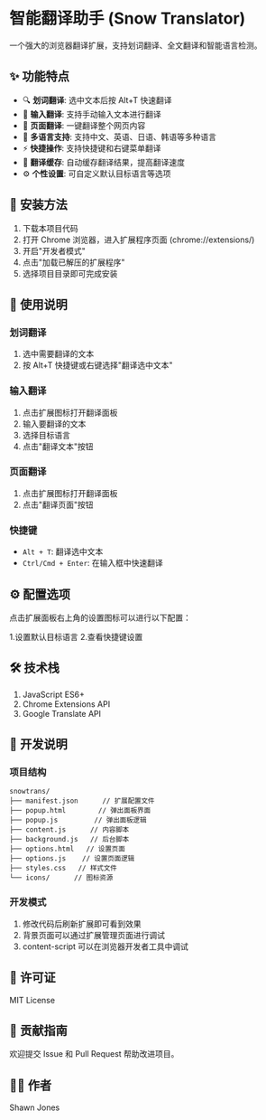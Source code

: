 # 智能翻译助手 (Snow Translator)

一个强大的浏览器翻译扩展，支持划词翻译、全文翻译和智能语言检测。

## ✨ 功能特点

- 🔍 **划词翻译**: 选中文本后按 Alt+T 快速翻译
- 📝 **输入翻译**: 支持手动输入文本进行翻译
- 📄 **页面翻译**: 一键翻译整个网页内容
- 🔄 **多语言支持**: 支持中文、英语、日语、韩语等多种语言
- ⚡ **快捷操作**: 支持快捷键和右键菜单翻译
- 💾 **翻译缓存**: 自动缓存翻译结果，提高翻译速度
- ⚙️ **个性设置**: 可自定义默认目标语言等选项

## 🚀 安装方法

1. 下载本项目代码
2. 打开 Chrome 浏览器，进入扩展程序页面 (chrome://extensions/)
3. 开启"开发者模式"
4. 点击"加载已解压的扩展程序"
5. 选择项目目录即可完成安装

## 📖 使用说明

### 划词翻译

1. 选中需要翻译的文本
2. 按 Alt+T 快捷键或右键选择"翻译选中文本"

### 输入翻译

1. 点击扩展图标打开翻译面板
2. 输入要翻译的文本
3. 选择目标语言
4. 点击"翻译文本"按钮

### 页面翻译

1. 点击扩展图标打开翻译面板
2. 点击"翻译页面"按钮

### 快捷键

- `Alt + T`: 翻译选中文本
- `Ctrl/Cmd + Enter`: 在输入框中快速翻译

## ⚙️ 配置选项

点击扩展面板右上角的设置图标可以进行以下配置：

1.设置默认目标语言
2.查看快捷键设置

## 🛠️ 技术栈

1. JavaScript ES6+
2. Chrome Extensions API
3. Google Translate API

## 📝 开发说明

### 项目结构

```text
snowtrans/
├── manifest.json      // 扩展配置文件
├── popup.html        // 弹出面板界面
├── popup.js         // 弹出面板逻辑
├── content.js      // 内容脚本
├── background.js   // 后台脚本
├── options.html   // 设置页面
├── options.js    // 设置页面逻辑
├── styles.css   // 样式文件
└── icons/      // 图标资源
```

### 开发模式

1. 修改代码后刷新扩展即可看到效果
2. 背景页面可以通过扩展管理页面进行调试
3. content-script 可以在浏览器开发者工具中调试

## 📄 许可证

MIT License

## 🤝 贡献指南

欢迎提交 Issue 和 Pull Request 帮助改进项目。

## 👨‍💻 作者

Shawn Jones
